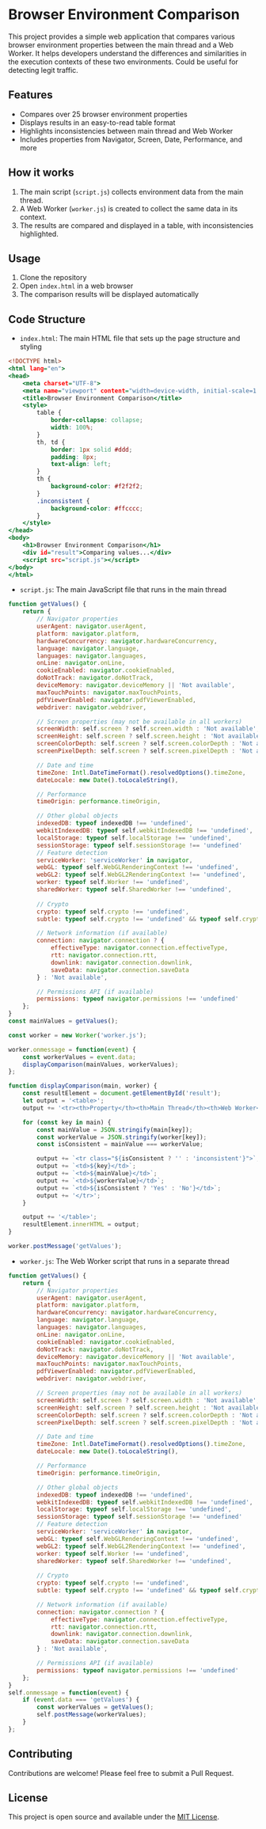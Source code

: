 # Browser Environment Comparison

This project provides a simple web application that compares various browser environment properties between the main thread and a Web Worker. It helps developers understand the differences and similarities in the execution contexts of these two environments. Could be useful for detecting legit traffic.

## Features

- Compares over 25 browser environment properties
- Displays results in an easy-to-read table format
- Highlights inconsistencies between main thread and Web Worker
- Includes properties from Navigator, Screen, Date, Performance, and more

## How it works

1. The main script (`script.js`) collects environment data from the main thread.
2. A Web Worker (`worker.js`) is created to collect the same data in its context.
3. The results are compared and displayed in a table, with inconsistencies highlighted.

## Usage

1. Clone the repository
2. Open `index.html` in a web browser
3. The comparison results will be displayed automatically

## Code Structure

- `index.html`: The main HTML file that sets up the page structure and styling

```1:30:index.html
<!DOCTYPE html>
<html lang="en">
<head>
    <meta charset="UTF-8">
    <meta name="viewport" content="width=device-width, initial-scale=1.0">
    <title>Browser Environment Comparison</title>
    <style>
        table {
            border-collapse: collapse;
            width: 100%;
        }
        th, td {
            border: 1px solid #ddd;
            padding: 8px;
            text-align: left;
        }
        th {
            background-color: #f2f2f2;
        }
        .inconsistent {
            background-color: #ffcccc;
        }
    </style>
</head>
<body>
    <h1>Browser Environment Comparison</h1>
    <div id="result">Comparing values...</div>
    <script src="script.js"></script>
</body>
</html>
```


- `script.js`: The main JavaScript file that runs in the main thread

```1:91:script.js
function getValues() {
    return {
        // Navigator properties
        userAgent: navigator.userAgent,
        platform: navigator.platform,
        hardwareConcurrency: navigator.hardwareConcurrency,
        language: navigator.language,
        languages: navigator.languages,
        onLine: navigator.onLine,
        cookieEnabled: navigator.cookieEnabled,
        doNotTrack: navigator.doNotTrack,
        deviceMemory: navigator.deviceMemory || 'Not available',
        maxTouchPoints: navigator.maxTouchPoints,
        pdfViewerEnabled: navigator.pdfViewerEnabled,
        webdriver: navigator.webdriver,

        // Screen properties (may not be available in all workers)
        screenWidth: self.screen ? self.screen.width : 'Not available',
        screenHeight: self.screen ? self.screen.height : 'Not available',
        screenColorDepth: self.screen ? self.screen.colorDepth : 'Not available',
        screenPixelDepth: self.screen ? self.screen.pixelDepth : 'Not available',

        // Date and time
        timeZone: Intl.DateTimeFormat().resolvedOptions().timeZone,
        dateLocale: new Date().toLocaleString(),

        // Performance
        timeOrigin: performance.timeOrigin,

        // Other global objects
        indexedDB: typeof indexedDB !== 'undefined',
        webkitIndexedDB: typeof self.webkitIndexedDB !== 'undefined',
        localStorage: typeof self.localStorage !== 'undefined',
        sessionStorage: typeof self.sessionStorage !== 'undefined'
        // Feature detection
        serviceWorker: 'serviceWorker' in navigator,
        webGL: typeof self.WebGLRenderingContext !== 'undefined',
        webGL2: typeof self.WebGL2RenderingContext !== 'undefined',
        worker: typeof self.Worker !== 'undefined',
        sharedWorker: typeof self.SharedWorker !== 'undefined',
        
        // Crypto
        crypto: typeof self.crypto !== 'undefined',
        subtle: typeof self.crypto !== 'undefined' && typeof self.crypto.subtle !== 'undefined',

        // Network information (if available)
        connection: navigator.connection ? {
            effectiveType: navigator.connection.effectiveType,
            rtt: navigator.connection.rtt,
            downlink: navigator.connection.downlink,
            saveData: navigator.connection.saveData
        } : 'Not available',

        // Permissions API (if available)
        permissions: typeof navigator.permissions !== 'undefined'
    };
}
const mainValues = getValues();

const worker = new Worker('worker.js');

worker.onmessage = function(event) {
    const workerValues = event.data;
    displayComparison(mainValues, workerValues);
};

function displayComparison(main, worker) {
    const resultElement = document.getElementById('result');
    let output = '<table>';
    output += '<tr><th>Property</th><th>Main Thread</th><th>Web Worker</th><th>Consistent</th></tr>';

    for (const key in main) {
        const mainValue = JSON.stringify(main[key]);
        const workerValue = JSON.stringify(worker[key]);
        const isConsistent = mainValue === workerValue;

        output += `<tr class="${isConsistent ? '' : 'inconsistent'}">`;
        output += `<td>${key}</td>`;
        output += `<td>${mainValue}</td>`;
        output += `<td>${workerValue}</td>`;
        output += `<td>${isConsistent ? 'Yes' : 'No'}</td>`;
        output += '</tr>';
    }

    output += '</table>';
    resultElement.innerHTML = output;
}

worker.postMessage('getValues');
```


- `worker.js`: The Web Worker script that runs in a separate thread

```1:65:worker.js
function getValues() {
    return {
        // Navigator properties
        userAgent: navigator.userAgent,
        platform: navigator.platform,
        hardwareConcurrency: navigator.hardwareConcurrency,
        language: navigator.language,
        languages: navigator.languages,
        onLine: navigator.onLine,
        cookieEnabled: navigator.cookieEnabled,
        doNotTrack: navigator.doNotTrack,
        deviceMemory: navigator.deviceMemory || 'Not available',
        maxTouchPoints: navigator.maxTouchPoints,
        pdfViewerEnabled: navigator.pdfViewerEnabled,
        webdriver: navigator.webdriver,

        // Screen properties (may not be available in all workers)
        screenWidth: self.screen ? self.screen.width : 'Not available',
        screenHeight: self.screen ? self.screen.height : 'Not available',
        screenColorDepth: self.screen ? self.screen.colorDepth : 'Not available',
        screenPixelDepth: self.screen ? self.screen.pixelDepth : 'Not available',

        // Date and time
        timeZone: Intl.DateTimeFormat().resolvedOptions().timeZone,
        dateLocale: new Date().toLocaleString(),

        // Performance
        timeOrigin: performance.timeOrigin,

        // Other global objects
        indexedDB: typeof indexedDB !== 'undefined',
        webkitIndexedDB: typeof self.webkitIndexedDB !== 'undefined',
        localStorage: typeof self.localStorage !== 'undefined',
        sessionStorage: typeof self.sessionStorage !== 'undefined'
        // Feature detection
        serviceWorker: 'serviceWorker' in navigator,
        webGL: typeof self.WebGLRenderingContext !== 'undefined',
        webGL2: typeof self.WebGL2RenderingContext !== 'undefined',
        worker: typeof self.Worker !== 'undefined',
        sharedWorker: typeof self.SharedWorker !== 'undefined',
        
        // Crypto
        crypto: typeof self.crypto !== 'undefined',
        subtle: typeof self.crypto !== 'undefined' && typeof self.crypto.subtle !== 'undefined',

        // Network information (if available)
        connection: navigator.connection ? {
            effectiveType: navigator.connection.effectiveType,
            rtt: navigator.connection.rtt,
            downlink: navigator.connection.downlink,
            saveData: navigator.connection.saveData
        } : 'Not available',

        // Permissions API (if available)
        permissions: typeof navigator.permissions !== 'undefined'
    };
}
self.onmessage = function(event) {
    if (event.data === 'getValues') {
        const workerValues = getValues();
        self.postMessage(workerValues);
    }
};
```


## Contributing

Contributions are welcome! Please feel free to submit a Pull Request.

## License

This project is open source and available under the [MIT License](LICENSE).